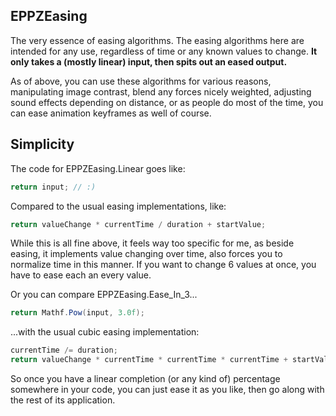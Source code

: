 EPPZEasing
----------

The very essence of easing algorithms. The easing algorithms here are intended for any use, regardless of time or any known values to change. **It only takes a (mostly linear) input, then spits out an eased output.**

As of above, you can use these algorithms for various reasons, manipulating image contrast, blend any forces nicely weighted, adjusting sound effects depending on distance, or as people do most of the time, you can ease animation keyframes as well of course. 

Simplicity
----------

The code for EPPZEasing.Linear goes like:
```C#
return input; // :)
```

Compared to the usual easing implementations, like:
```C#
return valueChange * currentTime / duration + startValue;
```

While this is all fine above, it feels way too specific for me, as beside easing, it implements value changing over time, also forces you to normalize time in this manner. If you want to change 6 values at once, you have to ease each an every value.

Or you can compare EPPZEasing.Ease_In_3...
```C#
return Mathf.Pow(input, 3.0f);
```

...with the usual cubic easing implementation:
```C#
currentTime /= duration;
return valueChange * currentTime * currentTime * currentTime + startValue;
```

So once you have a linear completion (or any kind of) percentage somewhere in your code, you can just ease it as you like, then go along with the rest of its application.